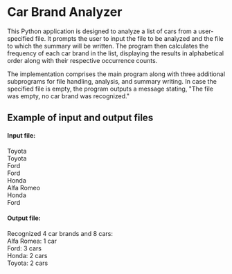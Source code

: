 # Car Brand Analyzer

This Python application is designed to analyze a list of cars from a user-specified file. It prompts the user to input the file to be analyzed and the file to which the summary will be written. The program then calculates the frequency of each car brand in the list, displaying the results in alphabetical order along with their respective occurrence counts.

The implementation comprises the main program along with three additional subprograms for file handling, analysis, and summary writing. In case the specified file is empty, the program outputs a message stating, "The file was empty, no car brand was recognized."

<h2>Example of input and output files</h2>
<h4>Input file:</h4>
Toyota <br>
Toyota<br>
Ford<br>
Ford<br>
Honda<br>
Alfa Romeo <br>
Honda<br>
Ford<br>

<h4>Output file:</h4>
Recognized 4 car brands and 8 cars:<br>
Alfa Romea: 1 car <br>
Ford: 3 cars <br>
Honda: 2 cars <br>
Toyota: 2 cars <br>
